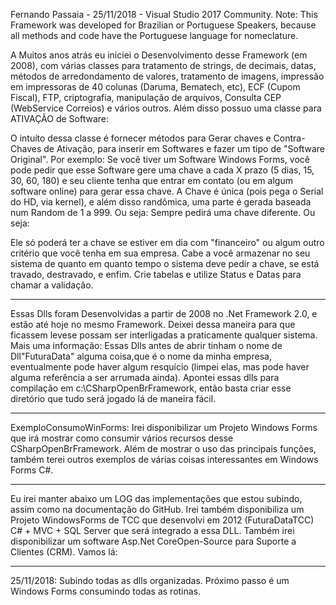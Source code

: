 Fernando Passaia - 25/11/2018 - Visual Studio 2017 Community.
Note: This Framework was developed for Brazilian or Portuguese Speakers, because all methods and code have the Portuguese language for nomeclature.

A Muitos anos atrás eu iniciei o Desenvolvimento desse Framework (em 2008), com várias classes para tratamento de strings, de decimais, datas,
métodos de arredondamento de valores, tratamento de imagens, impressão em impressoras de 40 colunas (Daruma, Bematech, etc), ECF (Cupom Fiscal), FTP, criptografia, manipulação de arquivos, Consulta CEP (WebService Correios) e vários outros. Além disso possuo uma classe para ATIVAÇÃO de Software:

O intuíto dessa classe é fornecer métodos para Gerar chaves e Contra-Chaves de Ativação, para inserir em Softwares e fazer um tipo de "Software Original". Por exemplo: Se você tiver um Software Windows Forms, você pode pedir que esse Software gere uma chave a cada X prazo (5 dias, 15, 30, 60, 180) e seu cliente tenha que entrar em contato (ou em algum software online) para gerar essa chave. A Chave é única (pois pega o Serial do HD, via kernel), e além disso randômica, uma parte é gerada baseada num Random de 1 a 999. Ou seja: Sempre pedirá uma chave diferente. Ou seja:

Ele só poderá ter a chave se estiver em dia com "financeiro" ou algum outro critério que você tenha em sua empresa. Cabe a você armazenar no seu sistema de quanto em quanto tempo o sistema deve pedir a chave, se está travado, destravado, e enfim. Crie tabelas e utilize Status e Datas para chamar a validação.

----------------------------------------------------------------------------------------------------------------------------------------------

Essas Dlls foram Desenvolvidas a partir de 2008 no .Net Framework 2.0, e estão até hoje no mesmo Framework. Deixei dessa maneira para que ficassem levese possam ser interligadas a praticamente qualquer sistema. Mais uma informação: Essas Dlls antes de abrir tinham o nome de Dll"FuturaData" alguma coisa,que é o nome da minha empresa, eventualmente pode haver algum resquício (limpei elas, mas pode haver alguma referência a ser arrumada ainda). Apontei essas dlls para compilação em c:\CSharpOpenBrFramework, então basta criar esse diretório que tudo será jogado lá de maneira fácil.

----------------------------------------------------------------------------------------------------------------------------------------------

ExemploConsumoWinForms: Irei disponibilizar um Projeto Windows Forms que irá mostrar como consumir vários recursos desse CSharpOpenBrFramework. Além de mostrar o uso das principais funções, também terei outros exemplos de várias coisas interessantes em Windows Forms C#.

----------------------------------------------------------------------------------------------------------------------------------------------

Eu irei manter abaixo um LOG das implementações que estou subindo, assim como na documentação do GitHub. Irei também disponibiliza um Projeto WindowsForms de TCC que desenvolvi em 2012 (FuturaDataTCC) C# + MVC + SQL Server que será integrado a essa DLL. Também irei disponibilizar um software Asp.Net CoreOpen-Source para Suporte a Clientes (CRM). Vamos lá:

----------------------------------------------------------------------------------------------------------------------------------------------

25/11/2018: Subindo todas as dlls organizadas. Próximo passo é um Windows Forms consumindo todas as rotinas.
